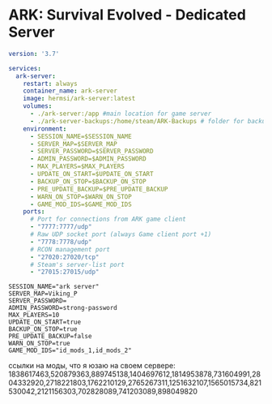 # ARK: Survival Evolved - Dedicated Server

```yaml title="docker-compose.yml"
version: '3.7'

services:
  ark-server:
    restart: always
    container_name: ark-server
    image: hermsi/ark-server:latest
    volumes:
      - ./ark-server:/app #main location for game server
      - ./ark-server-backups:/home/steam/ARK-Backups # folder for backup
    environment:
      - SESSION_NAME=$SESSION_NAME
      - SERVER_MAP=$SERVER_MAP
      - SERVER_PASSWORD=$SERVER_PASSWORD
      - ADMIN_PASSWORD=$ADMIN_PASSWORD
      - MAX_PLAYERS=$MAX_PLAYERS
      - UPDATE_ON_START=$UPDATE_ON_START
      - BACKUP_ON_STOP=$BACKUP_ON_STOP
      - PRE_UPDATE_BACKUP=$PRE_UPDATE_BACKUP
      - WARN_ON_STOP=$WARN_ON_STOP
      - GAME_MOD_IDS=$GAME_MOD_IDS
    ports:
      # Port for connections from ARK game client
      - "7777:7777/udp"
      # Raw UDP socket port (always Game client port +1)
      - "7778:7778/udp"
      # RCON management port
      - "27020:27020/tcp"
      # Steam's server-list port
      - "27015:27015/udp"
```

```env title=".env"
SESSION_NAME="ark server"
SERVER_MAP=Viking_P
SERVER_PASSWORD=
ADMIN_PASSWORD=strong-password
MAX_PLAYERS=10
UPDATE_ON_START=true
BACKUP_ON_STOP=true
PRE_UPDATE_BACKUP=false
WARN_ON_STOP=true
GAME_MOD_IDS="id_mods_1,id_mods_2"
```

ссылки на моды, что я юзаю на своем сервере:
1838617463,520879363,889745138,1404697612,1814953878,731604991,2804332920,2718221803,1762210129,2765267311,1251632107,1565015734,821530042,2121156303,702828089,741203089,898049820
